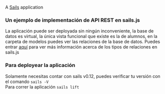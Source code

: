 A [Sails](http://sailsjs.org) application

### Un ejemplo de implementación de API REST en sails.js
La aplicación puede ser deployada sin ningún inconveniente, la base de datos es virtual, la única vista funcional que existe es la de alumnos, en la carpeta de modelos puedes ver las relaciones de la base de datos.
Puedes entrar <a href="http://sailsjs.com/documentation/concepts/models-and-orm/associations/one-to-many">aquí</a> para ver más información acerca de los tipos de relaciones en sails.js

### Para deployear la aplicación
Solamente necesitas contar con sails v0.12, puedes verificar tu versión con el comando <code>sails -V</code> <br>
Para correr la aplicación <code>sails lift</code>
